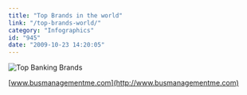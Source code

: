 ```yaml
---
title: "Top Brands in the world"
link: "/top-brands-world/"
category: "Infographics"
id: "945"
date: "2009-10-23 14:20:05"
---
```


![Top Banking Brands](http://www.busmanagementme.com/media/media-news/infographics/090924-BMME-bankbrandvalue.png)

[www.busmanagementme.com](http://www.busmanagementme.com)
